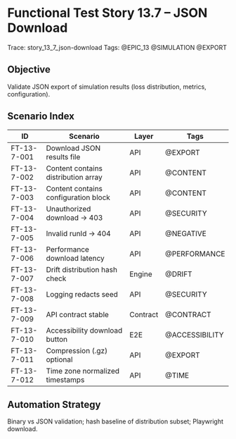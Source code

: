 # Functional Test Story 13.7 – JSON Download

Trace: story_13_7_json-download
Tags: @EPIC_13 @SIMULATION @EXPORT

## Objective
Validate JSON export of simulation results (loss distribution, metrics, configuration).

## Scenario Index
| ID | Scenario | Layer | Tags |
|----|----------|-------|------|
| FT-13-7-001 | Download JSON results file | API | @EXPORT |
| FT-13-7-002 | Content contains distribution array | API | @CONTENT |
| FT-13-7-003 | Content contains configuration block | API | @CONTENT |
| FT-13-7-004 | Unauthorized download -> 403 | API | @SECURITY |
| FT-13-7-005 | Invalid runId -> 404 | API | @NEGATIVE |
| FT-13-7-006 | Performance download latency | API | @PERFORMANCE |
| FT-13-7-007 | Drift distribution hash check | Engine | @DRIFT |
| FT-13-7-008 | Logging redacts seed | API | @SECURITY |
| FT-13-7-009 | API contract stable | Contract | @CONTRACT |
| FT-13-7-010 | Accessibility download button | E2E | @ACCESSIBILITY |
| FT-13-7-011 | Compression (.gz) optional | API | @EXPORT |
| FT-13-7-012 | Time zone normalized timestamps | API | @TIME |

## Automation Strategy
Binary vs JSON validation; hash baseline of distribution subset; Playwright download.
